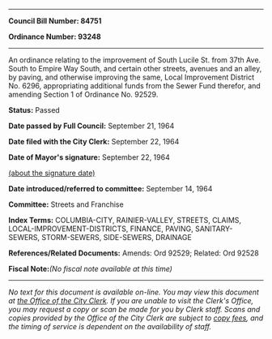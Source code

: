 

********

**Council Bill Number: 84751**
   
**Ordinance Number: 93248**
********

 An ordinance relating to the improvement of South Lucile St. from 37th Ave. South to Empire Way South, and certain other streets, avenues and an alley, by paving, and otherwise improving the same, Local Improvement District No. 6296, appropriating additional funds from the Sewer Fund therefor, and amending Section 1 of Ordinance No. 92529.

**Status:** Passed
   
**Date passed by Full Council:** September 21, 1964
   
**Date filed with the City Clerk:** September 22, 1964
   
**Date of Mayor's signature:** September 22, 1964
   
[(about the signature date)](/~public/approvaldate.htm)
   
   
   
**Date introduced/referred to committee:** September 14, 1964
   
**Committee:** Streets and Franchise
   
   
**Index Terms:** COLUMBIA-CITY, RAINIER-VALLEY, STREETS, CLAIMS, LOCAL-IMPROVEMENT-DISTRICTS, FINANCE, PAVING, SANITARY-SEWERS, STORM-SEWERS, SIDE-SEWERS, DRAINAGE

**References/Related Documents:** Amends: Ord 92529; Related: Ord 92528

**Fiscal Note:**_(No fiscal note available at this time)_
********

_No text for this document is available on-line. You may view this document at [the Office of the City Clerk](http://www.seattle.gov/leg/clerk/contactUs.htm). If you are unable to visit the Clerk's Office, you may request a copy or scan be made for you by Clerk staff. Scans and copies provided by the Office of the City Clerk are subject to [copy fees](http://clerk.seattle.gov/~public/clerkfees.htm), and the timing of service is dependent on the availability of staff._

